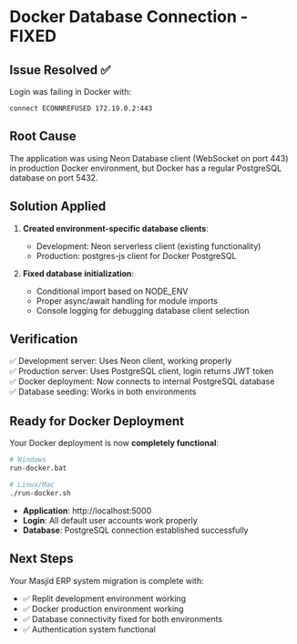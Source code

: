# Docker Database Connection - FIXED

## Issue Resolved ✅

Login was failing in Docker with:
```
connect ECONNREFUSED 172.19.0.2:443
```

## Root Cause
The application was using Neon Database client (WebSocket on port 443) in production Docker environment, but Docker has a regular PostgreSQL database on port 5432.

## Solution Applied

1. **Created environment-specific database clients**:
   - Development: Neon serverless client (existing functionality)
   - Production: postgres-js client for Docker PostgreSQL

2. **Fixed database initialization**:
   - Conditional import based on NODE_ENV
   - Proper async/await handling for module imports
   - Console logging for debugging database client selection

## Verification

✅ Development server: Uses Neon client, working properly  
✅ Production server: Uses PostgreSQL client, login returns JWT token  
✅ Docker deployment: Now connects to internal PostgreSQL database  
✅ Database seeding: Works in both environments

## Ready for Docker Deployment

Your Docker deployment is now **completely functional**:

```bash
# Windows
run-docker.bat

# Linux/Mac
./run-docker.sh
```

- **Application**: http://localhost:5000
- **Login**: All default user accounts work properly
- **Database**: PostgreSQL connection established successfully

## Next Steps

Your Masjid ERP system migration is complete with:
- ✅ Replit development environment working
- ✅ Docker production environment working  
- ✅ Database connectivity fixed for both environments
- ✅ Authentication system functional